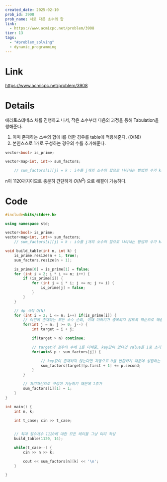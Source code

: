 ```yaml
---
created_date: 2025-02-10
prob_id: 3908
prob_name: 서로 다른 소수의 합
link:
  - https://www.acmicpc.net/problem/3908
tier: 13
tags:
  - "#problem_solving"
  - dynamic_programming
---
```

# Link
https://www.acmicpc.net/problem/3908
# Details
에라토스테네스 채를 진행하고 나서,
작은 소수부터 다음의 과정을 통해 Tabulation을 행해준다.

1. 이미 존재하는 소수의 합에 i를 더한 경우를 table에 적용해준다. (O(N))
2. 본인스스로 1개로 구성하는 경우의 수를 추가해준다.

```cpp
vector<bool> is_prime;

vector<map<int, int>> sum_factors;

    // sum_factors[i][j] = k : i수를 j개의 소수의 합으로 나타내는 방법의 수가 k개 존재한다.

```
n이 1120까지이므로 충분히 간단하게 $O(N^2)$ 으로 해결이 가능하다.
# Code
```cpp
#include<bits/stdc++.h>

using namespace std;

vector<bool> is_prime;
vector<map<int, int>> sum_factors;
    // sum_factors[i][j] = k : i수를 j개의 소수의 합으로 나타내는 방법의 수가 k개 존재한다.

void build_table(int n, int k) {
    is_prime.resize(n + 1, true);
    sum_factors.resize(n + 1);

    is_prime[0] = is_prime[1] = false;
    for (int i = 2; i * i <= n; i++) {
        if (is_prime[i]) {
            for (int j = i * i; j <= n; j += i) {
                is_prime[j] = false;
            }
        }
    }

    // dp 시작 O(N)
    for (int i = 2; i <= n; i++) if(is_prime[i]) {
        // 이전에 존재하는 모든 소수 순회, 이때 더하기가 중복되지 않도록 역순으로 해줌줌
        for(int j = n; j >= 0; j--) {
            int target = i + j;

            if(target > n) continue;

            // target의 경우의 수에 1를 더해줌, key값이 없다면 value를 1로 초기화
            for(auto& p : sum_factors[j]) {

                // key값이 존재하지 않는다면 자동으로 0을 반환하기 때문에 성립하는 식
                sum_factors[target][p.first + 1] += p.second;
            }
        }

        // 자기자신으로 구성이 가능하기 때문에 1추가
        sum_factors[i][1] = 1;
    }
}

int main() {
    int n, k;
    
    int t_case; cin >> t_case;


    // 최대 정수개수 1120에 대한 모든 테이블 그냥 미리 작성
    build_table(1120, 14);

    while(t_case--) {
        cin >> n >> k;

        cout << sum_factors[n][k] << '\n';
    }

}
```